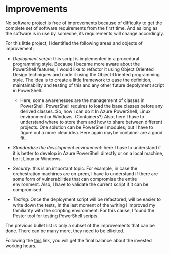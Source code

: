 # Improvements

No software project is free of improvements because of difficulty to get the
complete set of software requirements from the first time. And as long as the
software is in use by someone, its requirements will change accordingly.

For this little project, I identified the following areas and objects of improvement:

- *Deployment script*: this script is implemented in a procedural programming style.
  Because I became more aware about the PowerShell features, I would like to
  refactor it using Object Oriented Design techniques and code it using the
  Object Oriented programming style. The idea is to create a little framework
  to ease the definition, maintainability and testing of this and any other
  future depolyment script in PowerShell.

    - Here, some awarenesses are the management of classes in PowerShell.
      PowerShell requires to load the base classes before any derived classes.
      So, how I can do it In Azure PowerShell, Linux environment or Windows.
      (Containers?) Also, here I have to understand where to store them and 
      how to share between different projects. One solution can be PowerShell
      modules; but I have to figure out a more clear idea. Here again maybe
      container are a good fit.

- *Standardize the development environment*: here I have to understand if it is
   better to develop in Azure PowerShell directly or on a local machine, be it
   Linux or Windows.

- *Security*: this is an important topic. For example, in case the orchestration
   machines are on-prem, I have to understand if there are some form of vulnerabilities
   that can compromise the entire environment. Also, I have to validate the current
   script if it can be compromised.

- *Testing*: Once the deployment script will be refactored, will be easier to write
   down the tests, in the last moment of the writing I improved my familiarity with
   the scripting environment. For this cause, I found the Pester tool for testing
   PowerShell scripts.


The previous bullet list is only a subset of the improvements that can be done.
There can be many more, they need to be ellicited.

Following the [this](./40-final-balance.md) link, you will get the final balance about the invested
working hours.